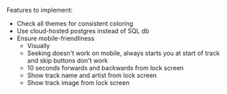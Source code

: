 Features to implement:
- Check all themes for consistent coloring
- Use cloud-hosted postgres instead of SQL db
- Ensure mobile-friendliness
    - Visually
    - Seeking doesn't work on mobile, always starts you at start of track and skip buttons don't work
    - 10 seconds forwards and backwards from lock screen
    - Show track name and artist from lock screen
    - Show track image from lock screen